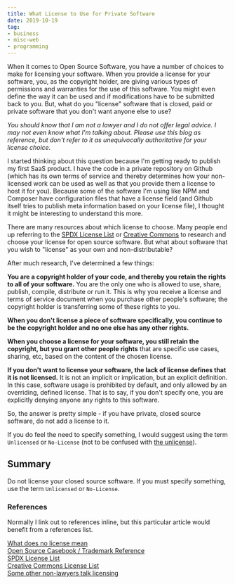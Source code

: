 ```yaml
---
title: What License to Use for Private Software
date: 2019-10-19
tag:
- business
- misc-web
- programming
---
```

When it comes to Open Source Software, you have a number of choices to make for licensing your software.  When you provide a license for your software, you, as the copyright holder, are giving various types of permissions and warranties for the use of this software. You might even define the way it can be used and if modifications have to be submitted back to you. But, what do you "license" software that is closed, paid or private software that you don't want anyone else to use?

<!--more-->

_You should know that I am not a lawyer and I do not offer legal advice.  I may not even know what I'm talking about.  Please use this blog as reference, but don't refer to it as unequivocally authoritative for your license choice._

I started thinking about this question because I'm getting ready to publish my first SaaS product.  I have the code in a private repository on Github (which has its own terms of service and thereby determines how your non-licensed work can be used as well as that you provide them a license to host it for you).  Because some of the software I'm using like NPM and Composer have configuration files that have a license field (and Github itself tries to publish meta information based on your license file), I thought it might be interesting to understand this more.

There are many resources about which license to choose. Many people end up referring to the [SPDX License List](https://spdx.org/licenses/) or [Creative Commons](https://creativecommons.org/) to research and choose your license for open source software.  But what about software that you wish to "license" as your own and non-distributable?

After much research, I've determined a few things:

**You are a copyright holder of your code, and thereby you retain the rights to all of your software.** You are the only one who is allowed to use, share, publish, compile, distribute or run it.  This is why you receive a license and terms of service document when you purchase other people's software; the copyright holder is transferring some of these rights to you.  

**When you don't license a piece of software specifically, you continue to be the copyright holder and no one else has any other rights.**

**When you choose a license for your software, you still retain the copyright, but you grant other people rights** that are specific use cases, sharing, etc, based on the content of the chosen license.

**If you don't want to license your software, the lack of license defines that it is not licensed.**  It is not an implicit or implication, but an explicit definition.  In this case, software usage is prohibited by default, and only allowed by an overriding, defined license.  That is to say, if you don't specify one, you are explicitly denying anyone any rights to this software.

So, the answer is pretty simple - if you have private, closed source software, do not add a license to it. 

If you do feel the need to specify something, I would suggest using the term `Unlicensed` or `No-License` (not to be confused with [the unlicense](https://spdx.org/licenses/Unlicense.html)).

## Summary

Do not license your closed source software.  If you must specify something, use the term `Unlicensed` or `No-License`.

### References

Normally I link out to references inline, but this particular article would benefit from a references list.

[What does no license mean](https://choosealicense.com/no-permission/)  
[Open Source Casebook / Trademark Reference](https://google.github.io/opencasebook/trademarks/)  
[SPDX License List](https://spdx.org/licenses/)  
[Creative Commons License List](https://creativecommons.org/)  
[Some other non-lawyers talk licensing](https://softwareengineering.stackexchange.com/questions/68134/best-existing-license-for-closed-source-code)  
